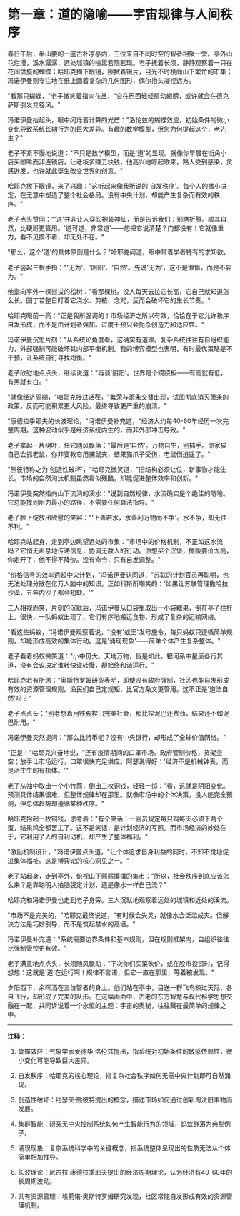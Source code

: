 # 第一章：道的隐喻——宇宙规律与人间秩序

春日午后，半山腰的一座古朴凉亭内，三位来自不同时空的智者相聚一堂。亭外山花烂漫，溪水潺潺，远处城镇的喧嚣若隐若现。老子抚着长须，静静观察着一只在花间盘旋的蝴蝶；哈耶克摘下眼镜，擦拭着镜片，目光不时投向山下繁忙的市集；冯诺伊曼则专注地在纸上画着复杂的几何图形，偶尔抬头凝视远方。

"看那只蝴蝶，"老子微笑着指向花丛，"它在巴西轻轻扇动翅膀，或许就会在德克萨斯引发龙卷风。"

冯诺伊曼抬起头，眼中闪烁着计算的光芒："洛伦兹的蝴蝶效应，初始条件的微小变化导致系统长期行为的巨大差异。有趣的数学模型，但您为何提起这个，老先生？"

老子不紧不慢地说道："不只是数学模型，而是'道'的显现。就像你早晨在街角小店买咖啡而非连锁店，让老板多赚五块钱，他高兴地哼起歌来，路人受到感染，灵感迸发，也许就此诞生改变世界的创意。"

哈耶克放下眼镜，来了兴趣："这听起来像我所说的'自发秩序'。每个人的微小决定，在无意中塑造了整个社会格局。没有中央计划，却能产生复杂而有效的秩序。"

老子点头赞同："'道'并非让人穿长袍装神仙，而是告诉我们：别瞎折腾。顺其自然，比硬掰更管用。'道可道，非常道'——想把它说清楚？门都没有！它就像重力，看不见摸不着，却无处不在。"

"那么，这个'道'的具体原则是什么？"哈耶克问道，眼中带着学者特有的求知欲。

老子竖起三根手指："'无为'、'阴阳'、'自然'。先说'无为'，这不是懒惰，而是不妄为。"

他指向亭外一棵挺拔的松树："看那棵树。没人每天去拉它长高，它自己就知道怎么长。园丁若整日盯着它浇水、剪枝、念咒，反而会破坏它的生长节奏。"

哈耶克眼前一亮："正是我所强调的！市场经济之所以有效，恰恰在于它允许秩序自发形成，而不是由计划者强加。过度干预只会扼杀创造力和适应性。"

冯诺伊曼沉思片刻："从系统论角度看，这确实有道理。复杂系统往往有自组织能力，外部强制可能破坏其内部平衡机制。我的博弈模型也表明，有时最优策略是不干预，让系统自行寻找均衡。"

老子欣慰地点点头，继续说道："再谈'阴阳'。世界是个跷跷板——有高就有低，有黑就有白。"

"就像经济周期，"哈耶克接过话茬，"繁荣与萧条交替出现，试图彻底消灭萧条的政策，反而可能积累更大风险，最终导致更严重的崩溃。"

"康德拉季耶夫的长波理论，"冯诺伊曼补充道，"经济大约每40-60年经历一次完整周期。这种波动似乎是经济系统内生的，而非外部冲击导致。"

老子拿起一片树叶，任它随风飘落："最后是'自然'。万物自生，别插手。你家猫自己会抓老鼠，你非要教它用捕鼠夹，结果猫爪子受伤，老鼠倒逍遥了。"

"熊彼特称之为'创造性破坏'，"哈耶克微笑道，"旧结构必须让位，新事物才能生长。市场的自然淘汰机制虽然看似残酷，却能促进整体效率和创新。"

冯诺伊曼突然指向山下流淌的溪水："说到自然规律，水流确实是个绝佳的隐喻。它总能找到阻力最小的路径，不需要任何算法指导。"

老子脸上绽放出欣慰的笑容："'上善若水，水善利万物而不争'。水不争，却无往不利。"

哈耶克站起身，走到亭边眺望远处的市集："市场中的价格机制，不正如这水流吗？它悄无声息地传递信息，协调无数人的行动。你想买个汉堡，摊贩要价太高，你走开了，他不得不降价。没有命令，只有自发调整。"

"价格信号的效率远超中央计划，"冯诺伊曼认同道，"苏联的计划官员再聪明，也无法处理分散在亿万人脑中的知识。正如科斯所嘲笑的：'如果让苏联管理撒哈拉沙漠，五年内沙子都会短缺。'"

三人相视而笑，片刻的沉默后，冯诺伊曼从口袋里取出一小袋糖果，倒在亭子栏杆上。很快，一队蚂蚁出现了，它们有序地搬运食物，形成了复杂的运输网络。

"看这些蚂蚁，"冯诺伊曼观察着说，"没有'蚁王'发号施令，每只蚂蚁只遵循简单规则，却能形成高效的集体行动。这是'涌现现象'——简单个体产生复杂整体。"

老子看着蚂蚁微笑道："小中见大。天地万物，皆是如此。银河系中星辰各行其道，没有会议决定谁转快谁转慢，却始终和谐运行。"

哈耶克若有所思："奥斯特罗姆研究表明，即使没有政府强制，社区也能自发形成有效的资源管理规则。渔民们自己定规矩，比官方条文更管用。这不正是'道法自然'吗？"

老子点点头："别老想着用铁腕捏出完美社会，那比捏泥巴还费劲，结果还不如泥巴耐用。"

冯诺伊曼突然提问："那么比特币呢？没有中央银行，却形成了全球价值网络。"

"正是！"哈耶克兴奋地说，"还有疫情期间的口罩市场。政府管制价格，货架空空；放手让市场运行，口罩很快充足供应。阿瑟说得好：'经济不是机械钟表，而是活生生的有机体。'"

老子从袖中取出一个小竹筒，倒出三枚铜钱，轻轻一掷："看，这就是阴阳变化。预测具体结果很难，但整体规律却在那里。就像市场中的个体决策，没人能完全预测，但总体趋势却遵循某种秩序。"

哈耶克拾起一枚铜钱，思考着："有个笑话：一官员规定每只鸡每天必须下两个蛋，结果鸡全都罢工了。这不是笑话，是计划经济的写照。而市场经济的妙处在于，它利用了人的自利动机，却产生了整体福利。"

"激励机制设计，"冯诺伊曼点头道，"让个体追求自身利益的同时，不知不觉地促进集体福祉。这是博弈论的核心洞见之一。"

老子站起身，走到亭外，俯视山下熙熙攘攘的集市："所以，社会秩序到底应该怎么来？是靠聪明人拍脑袋定计划，还是像水一样自己流？"

哈耶克和冯诺伊曼也走到老子身旁。三人沉默地观察着远处的城镇和近处的溪流。

"市场不是完美的，"哈耶克最终说道，"有时候会失灵，就像水会泛滥成灾。但解决方法是巧妙引导，而不是筑起禁水的高墙。"

冯诺伊曼补充道："系统需要边界条件和基本规则，但在规则框架内，自组织往往比强制管控更有效。"

老子满意地点点头，长须随风飘动："下次你们买菜砍价，或在股市投资时，记得想想：这就是'道'在运行啊！规律不言语，但它一直在那里，等着被发现。"

夕阳西下，余晖洒在三位智者的身上。他们站在亭中，目送一群飞鸟掠过天际，各自飞行，却形成了完美的队形。在这幅画面中，古老的东方智慧与现代科学思想交融在一起，共同诉说着一个永恒的主题：宇宙的奥秘，往往藏在最简单的规律之中。

---

**注释**：

1. 蝴蝶效应：气象学家爱德华·洛伦兹提出，指系统对初始条件的敏感依赖性，微小变化可能导致巨大差异。

2. 自发秩序：哈耶克的核心理论，指复杂社会秩序如何无需中央计划即可自然涌现。

3. 创造性破坏：约瑟夫·熊彼特提出的概念，描述市场如何通过创新淘汰旧事物而发展。

4. 集群智能：研究无中央控制系统如何产生智能行为的领域，蚂蚁群落为典型例子。

5. 涌现现象：复杂系统科学中的关键概念，指系统整体呈现出的性质无法从个体简单相加推导。

6. 长波理论：尼古拉·康德拉季耶夫提出的经济周期理论，认为经济有40-60年的长周期波动。

7. 共有资源管理：埃莉诺·奥斯特罗姆研究发现，社区常能自发形成有效的资源管理机制。
